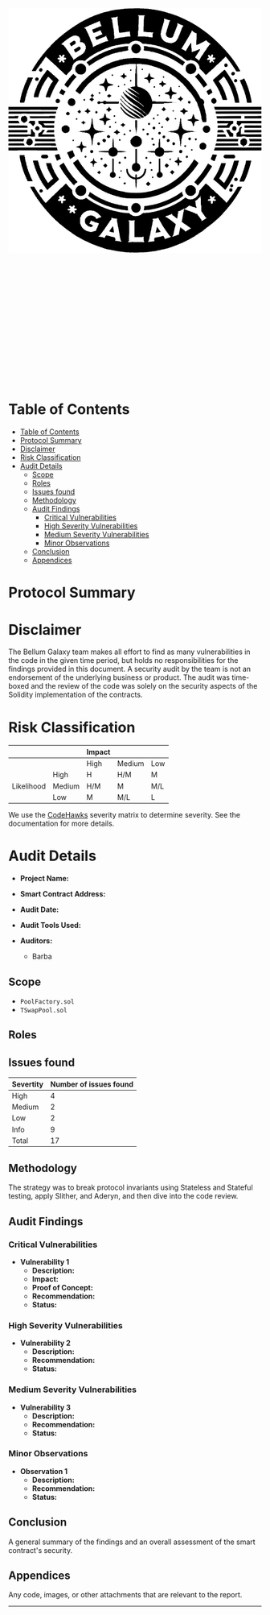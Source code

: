 <div align="center">

![Bellum Galaxy](./logo.png)

</div>

</br>
</br>
</br>
</br>
</br>
</br>
</br>
</br>
</br>
</br>
</br>
</br>
</br>
</br>

# Table of Contents

- [Table of Contents](#table-of-contents)
- [Protocol Summary](#protocol-summary)
- [Disclaimer](#disclaimer)
- [Risk Classification](#risk-classification)
- [Audit Details](#audit-details)
  - [Scope](#scope)
  - [Roles](#roles)
  - [Issues found](#issues-found)
  - [Methodology](#methodology)
  - [Audit Findings](#audit-findings)
    - [Critical Vulnerabilities](#critical-vulnerabilities)
    - [High Severity Vulnerabilities](#high-severity-vulnerabilities)
    - [Medium Severity Vulnerabilities](#medium-severity-vulnerabilities)
    - [Minor Observations](#minor-observations)
  - [Conclusion](#conclusion)
  - [Appendices](#appendices)

# Protocol Summary

# Disclaimer
The Bellum Galaxy team makes all effort to find as many vulnerabilities in the code in the given time period, but holds no responsibilities for the findings provided in this document. A security audit by the team is not an endorsement of the underlying business or product. The audit was time-boxed and the review of the code was solely on the security aspects of the Solidity implementation of the contracts.

# Risk Classification

|            |        | Impact |        |     |
| ---------- | ------ | ------ | ------ | --- |
|            |        | High   | Medium | Low |
|            | High   | H      | H/M    | M   |
| Likelihood | Medium | H/M    | M      | M/L |
|            | Low    | M      | M/L    | L   |

We use the [CodeHawks](https://docs.codehawks.com/hawks-auditors/how-to-evaluate-a-finding-severity) severity matrix to determine severity. See the documentation for more details.

# Audit Details

- **Project Name:**

- **Smart Contract Address:**

- **Audit Date:**

- **Audit Tools Used:**

- **Auditors:**
  - Barba

## Scope
- `PoolFactory.sol`
- `TSwapPool.sol`

## Roles

## Issues found

| Severtity | Number of issues found |
| --------- | ---------------------- |
| High      | 4                      |
| Medium    | 2                      |
| Low       | 2                      |
| Info      | 9                      |
| Total     | 17                     |

## Methodology

The strategy was to break protocol invariants using Stateless and Stateful testing, apply Slither, and Aderyn, and then dive into the code review.

## Audit Findings

### Critical Vulnerabilities

- **Vulnerability 1**
  - **Description:**
  - **Impact:**
  - **Proof of Concept:**
  - **Recommendation:**
  - **Status:**

### High Severity Vulnerabilities

- **Vulnerability 2**
  - **Description:**
  - **Recommendation:**
  - **Status:**

### Medium Severity Vulnerabilities

- **Vulnerability 3**
  - **Description:**
  - **Recommendation:**
  - **Status:**

### Minor Observations

- **Observation 1**
  - **Description:**
  - **Recommendation:**
  - **Status:**

## Conclusion

A general summary of the findings and an overall assessment of the smart contract's security.

## Appendices

Any code, images, or other attachments that are relevant to the report.

---
